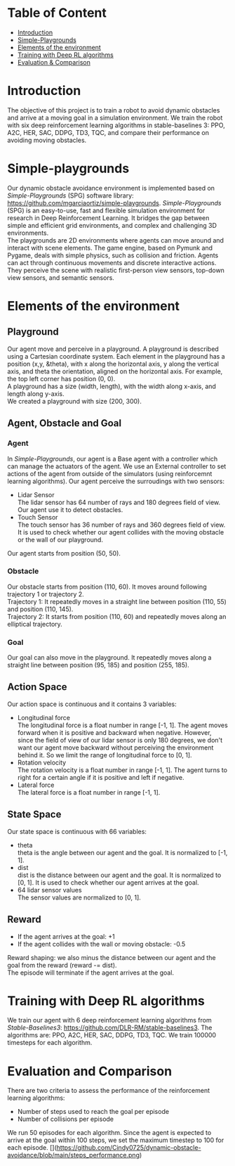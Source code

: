 # Table of Content

- [Introduction](#introduction)
- [Simple-Playgrounds](#simple-playgrounds)
- [Elements of the environment](#elements-of-the-environment)
- [Training with Deep RL algorithms](#training-with-deep-rl-algorithms)
- [Evaluation & Comparison](#evaluation-and-comparison)

# Introduction 
The objective of this project is to train a robot to avoid dynamic obstacles and arrive at a moving goal in a simulation environment. We train the robot with six deep reinforcement learning algorithms in stable-baselines 3: PPO, A2C, HER, SAC, DDPG, TD3, TQC, and compare their performance on avoiding moving obstacles. 

# Simple-playgrounds
Our dynamic obstacle avoidance environment is implemented based on *Simple-Playgrounds* (SPG) software library: https://github.com/mgarciaortiz/simple-playgrounds.  *Simple-Playgrounds* (SPG) is an easy-to-use, fast and flexible simulation environment for research in Deep Reinforcement Learning. It bridges the gap between simple and efficient grid environments, and complex and challenging 3D environments.  
The playgrounds are 2D environments where agents can move around and interact with scene elements. The game engine, based on Pymunk and Pygame, deals with simple physics, such as collision and friction. Agents can act through continuous movements and discrete interactive actions. They perceive the scene with realistic first-person view sensors, top-down view sensors, and semantic sensors.

# Elements of the environment
## Playground
Our agent move and perceive in a playground. A playground is described using a Cartesian coordinate system. Each element in the playground has a position (x,y, &theta), with x along the horizontal axis, y along the vertical axis, and theta the orientation, aligned on the horizontal axis. For example, the top left corner has position (0, 0).  
A playground has a size (width, length), with the width along x-axis, and length along y-axis.  
We created a playground with size (200, 300). 

## Agent, Obstacle and Goal
### Agent
In *Simple-Playgrounds*, our agent is a Base agent with a controller which can manage the actuators of the agent. We use an External controller to set actions of the agent from outside of the simulators (using reinforcemnt learning algorithms). 
Our agent perceive the surroudings with two sensors:
- Lidar Sensor  
The lidar sensor has 64 number of rays and 180 degrees field of view. Our agent use it to detect obstacles. 
- Touch Sensor  
The touch sensor has 36 number of rays and 360 degrees field of view. It is used to check whether our agent collides with the moving obstacle or the wall of our playground.  

Our agent starts from position (50, 50). 
### Obstacle
Our obstacle starts from position (110, 60). It moves around following trajectory 1 or trajectory 2.  
Trajectory 1: It repeatedly moves in a straight line between position (110, 55) and position (110, 145).   
Trajectory 2: It starts from position (110, 60) and repeatedly moves along an elliptical trajectory. 
### Goal
Our goal can also move in the playground. It repeatedly moves along a straight line between position (95, 185) and position (255, 185). 
## Action Space
Our action space is continuous and it contains 3 variables:
- Longitudinal force  
The longitudinal force is a float number in range [-1, 1]. The agent moves forward when it is positive and backward when negative. However, since the field of view of our lidar sensor is only 180 degrees, we don't want our agent move backward without perceiving the environment behind it. So we limit the range of longitudinal force to [0, 1].    
- Rotation velocity       
The rotation velocity is a float number in range [-1, 1]. The agent turns to right for a certain angle if it is positive and left if negative. 
- Lateral force   
The lateral force is a float number in range [-1, 1].

## State Space
Our state space is continuous with 66 variables:
- theta   
theta is the angle between our agent and the goal. It is normalized to [-1, 1].
- dist    
dist is the distance between our agent and the goal. It is normalized to [0, 1]. It is used to check whether our agent arrives at the goal.
- 64 lidar sensor values      
The sensor values are normalized to [0, 1].

## Reward
- If the agent arrives at the goal: +1 
- If the agent collides with the wall or moving obstacle: -0.5 

Reward shaping: we also minus the distance between our agent and the goal from the reward (reward -= dist).   
The episode will terminate if the agent arrives at the goal.

# Training with Deep RL algorithms
We train our agent with 6 deep reinforcement learning algorithms from *Stable-Baselines3*: https://github.com/DLR-RM/stable-baselines3. The algorithms are: PPO, A2C, HER, SAC, DDPG, TD3, TQC. 
We train 100000 timesteps for each algorithm. 

# Evaluation and Comparison
There are two criteria to assess the performance of the reinforcement learning algorithms: 
- Number of steps used to reach the goal per episode 
- Number of collisions per episode

We run 50 episodes for each algorithm. Since the agent is expected to arrive at the goal within 100 steps, we set the maximum timestep to 100 for each episode. 
\[](https://github.com/Cindy0725/dynamic-obstacle-avoidance/blob/main/steps_performance.png)
